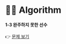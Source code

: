 <h1 id="👩‍💻-algorithm">👩‍💻 Algorithm</h1>
<h4 id="완주하지-못한-선수">1-3 완주하지 못한 선수</h4>
<p>👉 <a href="https://github.com/gay0ung/Algorithm/blob/master/PROGRAMMERS/LEVEL_01/03_%EC%99%84%EC%A3%BC%ED%95%98%EC%A7%80%20%EB%AA%BB%ED%95%9C%20%EC%84%A0%EC%88%98.md">문제 보기</a></p>

